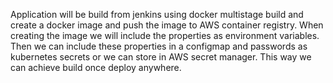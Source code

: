 Application will be build from jenkins using docker multistage build and create a docker image and push the image to AWS container registry.
When creating the image we will include the properties as environment variables.
Then we can include these properties in a configmap and passwords as kubernetes secrets or we can store in AWS secret manager. This way we can achieve build once deploy anywhere. 
